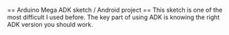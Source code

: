 == Arduino Mega ADK sketch / Android project ==
This sketch is one of the most difficult I used before. The key part of using ADK is knowing the right ADK version you should work.
